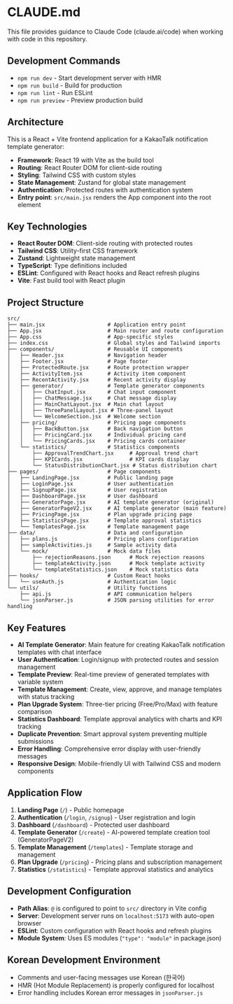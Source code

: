 # CLAUDE.md

This file provides guidance to Claude Code (claude.ai/code) when working with code in this repository.

## Development Commands

- `npm run dev` - Start development server with HMR
- `npm run build` - Build for production
- `npm run lint` - Run ESLint
- `npm run preview` - Preview production build

## Architecture

This is a React + Vite frontend application for a KakaoTalk notification template generator:

- **Framework**: React 19 with Vite as the build tool
- **Routing**: React Router DOM for client-side routing
- **Styling**: Tailwind CSS with custom styles
- **State Management**: Zustand for global state management
- **Authentication**: Protected routes with authentication system
- **Entry point**: `src/main.jsx` renders the App component into the root element

## Key Technologies

- **React Router DOM**: Client-side routing with protected routes
- **Tailwind CSS**: Utility-first CSS framework
- **Zustand**: Lightweight state management
- **TypeScript**: Type definitions included
- **ESLint**: Configured with React hooks and React refresh plugins
- **Vite**: Fast build tool with React plugin

## Project Structure

```
src/
├── main.jsx                    # Application entry point
├── App.jsx                     # Main router and route configuration
├── App.css                     # App-specific styles
├── index.css                   # Global styles and Tailwind imports
├── components/                 # Reusable UI components
│   ├── Header.jsx              # Navigation header
│   ├── Footer.jsx              # Page footer
│   ├── ProtectedRoute.jsx      # Route protection wrapper
│   ├── ActivityItem.jsx        # Activity item component
│   ├── RecentActivity.jsx      # Recent activity display
│   ├── generator/              # Template generator components
│   │   ├── ChatInput.jsx       # Chat input component
│   │   ├── ChatMessage.jsx     # Chat message display
│   │   ├── MainChatLayout.jsx  # Main chat layout
│   │   ├── ThreePanelLayout.jsx # Three-panel layout
│   │   └── WelcomeSection.jsx  # Welcome section
│   ├── pricing/                # Pricing page components
│   │   ├── BackButton.jsx      # Back navigation button
│   │   ├── PricingCard.jsx     # Individual pricing card
│   │   └── PricingCards.jsx    # Pricing cards container
│   └── statistics/             # Statistics components
│       ├── ApprovalTrendChart.jsx     # Approval trend chart
│       ├── KPICards.jsx               # KPI cards display
│       └── StatusDistributionChart.jsx # Status distribution chart
├── pages/                      # Page components
│   ├── LandingPage.jsx         # Public landing page
│   ├── LoginPage.jsx           # User authentication
│   ├── SignupPage.jsx          # User registration
│   ├── DashboardPage.jsx       # User dashboard
│   ├── GeneratorPage.jsx       # AI template generator (original)
│   ├── GeneratorPageV2.jsx     # AI template generator (main feature)
│   ├── PricingPage.jsx         # Plan upgrade pricing page
│   ├── StatisticsPage.jsx      # Template approval statistics
│   └── TemplatesPage.jsx       # Template management page
├── data/                       # Data and configuration
│   ├── plans.js                # Pricing plans configuration
│   ├── sampleActivities.js     # Sample activity data
│   └── mock/                   # Mock data files
│       ├── rejectionReasons.json      # Mock rejection reasons
│       ├── templateActivity.json      # Mock template activity
│       └── templateStatistics.json    # Mock statistics data
├── hooks/                      # Custom React hooks
│   └── useAuth.js              # Authentication logic
└── utils/                      # Utility functions
    ├── api.js                  # API communication helpers
    └── jsonParser.js           # JSON parsing utilities for error handling
```

## Key Features

- **AI Template Generator**: Main feature for creating KakaoTalk notification templates with chat interface
- **User Authentication**: Login/signup with protected routes and session management
- **Template Preview**: Real-time preview of generated templates with variable system
- **Template Management**: Create, view, approve, and manage templates with status tracking
- **Plan Upgrade System**: Three-tier pricing (Free/Pro/Max) with feature comparison
- **Statistics Dashboard**: Template approval analytics with charts and KPI tracking
- **Duplicate Prevention**: Smart approval system preventing multiple submissions
- **Error Handling**: Comprehensive error display with user-friendly messages
- **Responsive Design**: Mobile-friendly UI with Tailwind CSS and modern components

## Application Flow

1. **Landing Page** (`/`) - Public homepage
2. **Authentication** (`/login`, `/signup`) - User registration and login
3. **Dashboard** (`/dashboard`) - Protected user dashboard
4. **Template Generator** (`/create`) - AI-powered template creation tool (GeneratorPageV2)
5. **Template Management** (`/templates`) - Template storage and management
6. **Plan Upgrade** (`/pricing`) - Pricing plans and subscription management
7. **Statistics** (`/statistics`) - Template approval statistics and analytics

## Development Configuration

- **Path Alias**: `@` is configured to point to `src/` directory in Vite config
- **Server**: Development server runs on `localhost:5173` with auto-open browser
- **ESLint**: Custom configuration with React hooks and refresh plugins
- **Module System**: Uses ES modules (`"type": "module"` in package.json)

## Korean Development Environment

- Comments and user-facing messages use Korean (한국어)
- HMR (Hot Module Replacement) is properly configured for localhost
- Error handling includes Korean error messages in `jsonParser.js`